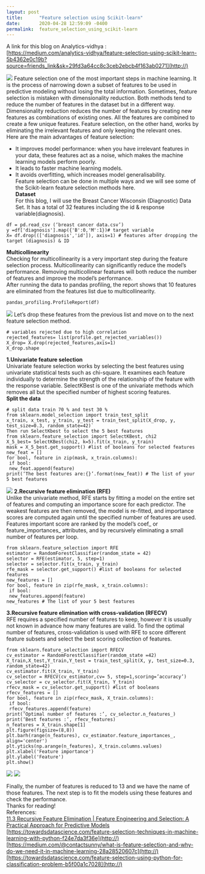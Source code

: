 ```yaml
---
layout: post
title:      "Feature selection using Scikit-learn"
date:       2020-04-28 12:59:09 -0400
permalink:  feature_selection_using_scikit-learn
---
```


A link for this blog on Analytics-vidhya :<br>
[https://medium.com/analytics-vidhya/feature-selection-using-scikit-learn-5b4362e0c19b?source=friends_link&sk=29fd3a64cc8c3ceb2ebcb4f163ab0271](http://)

![](https://user-images.githubusercontent.com/23279623/80513239-c55dcc80-894c-11ea-9a78-f8e14ddf606b.png)
Feature selection one of the most important steps in machine learning. It is the process of narrowing down a subset of features to be used in predictive modeling without losing the total information. Sometimes, feature selection is mistaken with dimensionality reduction. Both methods tend to reduce the number of features in the dataset but in a different way. Dimensionality reduction reduces the number of features by creating new features as combinations of existing ones. All the features are combined to create a few unique features. Feature selection, on the other hand, works by eliminating the irrelevant features and only keeping the relevant ones.<br>
Here are the main advantages of feature selection:<br>
* It improves model performance: when you have irrelevant features in your data, these features act as a noise, which makes the machine learning models perform poorly.<br>
* It leads to faster machine learning models.<br>
* It avoids overfitting, which increases model generalisability.<br>
Feature selection can be done in multiple ways and we will see some of the Scikit-learn feature selection methods here.<br>
**Dataset**<br>
For this blog, I will use the Breast Cancer Wisconsin (Diagnostic) Data Set. It has a total of 32 features including the id & response variable(diagnosis).<br>

```
df = pd.read_csv (‘breast cancer data.csv’)
y =df['diagnosis'].map({'B':0,'M':1})# target variable
X= df.drop((['diagnosis','id']), axis=1) # features after dropping the  target (diagnosis) & ID
```

**Multicollinearity**<br>
Checking for multicollinearity is a very important step during the feature selection process. Multicollinearity can significantly reduce the model’s performance. Removing multicollinear features will both reduce the number of features and improve the model’s performance.<br>
After running the data to pandas profiling, the report shows that 10 features are eliminated from the features list due to multicollinearity.<br>

`pandas_profiling.ProfileReport(df)`

![](https://user-images.githubusercontent.com/23279623/80513601-487f2280-894d-11ea-965a-9847af440d3f.png)
Let’s drop these features from the previous list and move on to the next feature selection method.<br>

```
# variables rejected due to high correlation
rejected_features= list(profile.get_rejected_variables()) 
X_drop= X.drop(rejected_features,axis=1)
X_drop.shape
```

**1.Univariate feature selection**<br>
Univariate feature selection works by selecting the best features using univariate statistical tests such as chi-square. It examines each feature individually to determine the strength of the relationship of the feature with the response variable. SelectKBest is one of the univariate methods which removes all but the specified number of highest scoring features.<br>
**Split the data**<br>

```
# split data train 70 % and test 30 %
from sklearn.model_selection import train_test_split
x_train, x_test, y_train, y_test = train_test_split(X_drop, y, test_size=0.3, random_state=42)`
Then run SelectKbest to select the 5 best features
from sklearn.feature_selection import SelectKBest, chi2
X_5_best= SelectKBest(chi2, k=5).fit(x_train, y_train)
mask = X_5_best.get_support() #list of booleans for selected features
new_feat = [] 
for bool, feature in zip(mask, x_train.columns):
 if bool:
 new_feat.append(feature)
print(‘The best features are:{}’.format(new_feat)) # The list of your 5 best features
```




![](https://user-images.githubusercontent.com/23279623/80513970-d955fe00-894d-11ea-8d62-2c3a2e26c65d.png)
**2.Recursive feature elimination (RFE)**<br>
Unlike the univariate method, RFE starts by fitting a model on the entire set of features and computing an importance score for each predictor. The weakest features are then removed, the model is re-fitted, and importance scores are computed again until the specified number of features are used. Features important score are ranked by the model’s coef_ or feature_importances_ attributes, and by recursively eliminating a small number of features per loop.<br>

```
from sklearn.feature_selection import RFE
estimator = RandomForestClassifier(random_state = 42)
selector = RFE(estimator, 5, step=1)
selector = selector.fit(x_train, y_train)
rfe_mask = selector.get_support() #list of booleans for selected features
new_features = [] 
for bool, feature in zip(rfe_mask, x_train.columns):
 if bool:
 new_features.append(feature)
new_features # The list of your 5 best features

```

**3.Recursive feature elimination with cross-validation (RFECV)**<br>
RFE requires a specified number of features to keep, however it is usually not known in advance how many features are valid. To find the optimal number of features, cross-validation is used with RFE to score different feature subsets and select the best scoring collection of features.<br>

```
from sklearn.feature_selection import RFECV
cv_estimator = RandomForestClassifier(random_state =42)
X_train,X_test,Y_train,Y_test = train_test_split(X, y, test_size=0.3, random_state=42)
cv_estimator.fit(X_train, Y_train)
cv_selector = RFECV(cv_estimator,cv= 5, step=1,scoring=’accuracy’)
cv_selector = cv_selector.fit(X_train, Y_train)
rfecv_mask = cv_selector.get_support() #list of booleans
rfecv_features = [] 
for bool, feature in zip(rfecv_mask, X_train.columns):
 if bool:
 rfecv_features.append(feature)
print(‘Optimal number of features :’, cv_selector.n_features_)
print(‘Best features :’, rfecv_features)
n_features = X_train.shape[1]
plt.figure(figsize=(8,8))
plt.barh(range(n_features), cv_estimator.feature_importances_, align='center') 
plt.yticks(np.arange(n_features), X_train.columns.values) 
plt.xlabel('Feature importance')
plt.ylabel('Feature')
plt.show()
```


![](https://user-images.githubusercontent.com/23279623/80514196-2f2aa600-894e-11ea-8700-221c25aa215b.png)
![](https://user-images.githubusercontent.com/23279623/80514253-3ea9ef00-894e-11ea-80d6-5104f23dee81.png)

Finally, the number of features is reduced to 13 and we have the name of those features. The next step is to fit the models using these features and check the performance.<br>
Thanks for reading!<br>
References:<br>
[11.3 Recursive Feature Elimination | Feature Engineering and Selection: A Practical Approach for Predictive Models](http://)
[https://towardsdatascience.com/feature-selection-techniques-in-machine-learning-with-python-f24e7da3f36e](http://)
[https://medium.com/@contactsunny/what-is-feature-selection-and-why-do-we-need-it-in-machine-learning-28a28520607c](http://)
[https://towardsdatascience.com/feature-selection-using-python-for-classification-problem-b5f00a1c7028](http://)





